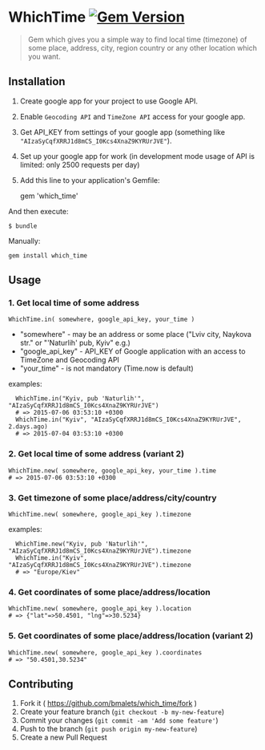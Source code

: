 # WhichTime [![Gem Version](https://badge.fury.io/rb/which_time.svg)](http://badge.fury.io/rb/which_time)
 
>Gem which gives you a simple way to find local time (timezone) of some place, address, city, region country or any other location which you want.

## Installation

1. Create google app for your project to use Google API.
2. Enable ```Geocoding API``` and ```TimeZone API``` access for your google app.
3. Get API_KEY from settings of your google app 
   (something like ```"AIzaSyCqfXRRJ1d8mCS_I0Kcs4XnaZ9KYRUrJVE"```). 
4. Set up your google app for work (in development mode usage of API is limited: only 2500 requests per day)
5. Add this line to your application's Gemfile:

    gem 'which_time'

And then execute:

    $ bundle

Manually:

    gem install which_time

## Usage

### 1. Get local time of some address
```
WhichTime.in( somewhere, google_api_key, your_time )
```
- "somewhere" - may be an address or some place ("Lviv city, Naykova str." or "'Naturlih' pub, Kyiv" e.g.)
- "google_api_key" - API_KEY of Google application with an access to TimeZone and Geocoding API
- "your_time" - is not mandatory (Time.now is default)

examples:
```
  WhichTime.in("Kyiv, pub 'Naturlih'", "AIzaSyCqfXRRJ1d8mCS_I0Kcs4XnaZ9KYRUrJVE")
  # => 2015-07-06 03:53:10 +0300
  WhichTime.in("Kyiv", "AIzaSyCqfXRRJ1d8mCS_I0Kcs4XnaZ9KYRUrJVE", 2.days.ago)
  # => 2015-07-04 03:53:10 +0300
```

### 2. Get local time of some address (variant 2)
```
WhichTime.new( somewhere, google_api_key, your_time ).time
# => 2015-07-06 03:53:10 +0300 
```

### 3. Get timezone of some place/address/city/country
```
WhichTime.new( somewhere, google_api_key ).timezone
```
examples:
```
  WhichTime.new("Kyiv, pub 'Naturlih'", "AIzaSyCqfXRRJ1d8mCS_I0Kcs4XnaZ9KYRUrJVE").timezone
  WhichTime.in("Kyiv", "AIzaSyCqfXRRJ1d8mCS_I0Kcs4XnaZ9KYRUrJVE").timezone
  # => "Europe/Kiev"
```

### 4. Get coordinates of some place/address/location
```
WhichTime.new( somewhere, google_api_key ).location
# => {"lat"=>50.4501, "lng"=>30.5234}
```

### 5. Get coordinates of some place/address/location (variant 2)
```
WhichTime.new( somewhere, google_api_key ).coordinates
# => "50.4501,30.5234"
```

## Contributing

1. Fork it ( https://github.com/bmalets/which_time/fork )
2. Create your feature branch (`git checkout -b my-new-feature`)
3. Commit your changes (`git commit -am 'Add some feature'`)
4. Push to the branch (`git push origin my-new-feature`)
5. Create a new Pull Request
